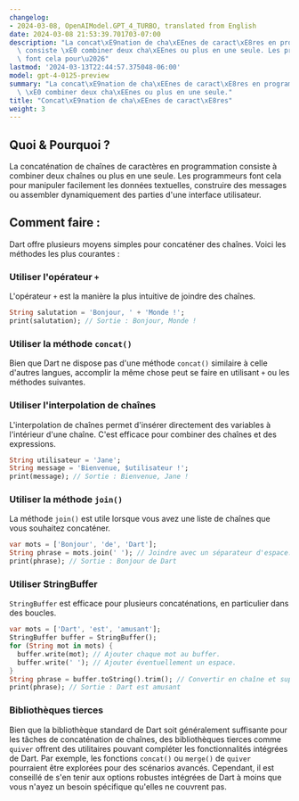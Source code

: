 ```yaml
---
changelog:
- 2024-03-08, OpenAIModel.GPT_4_TURBO, translated from English
date: 2024-03-08 21:53:39.701703-07:00
description: "La concat\xE9nation de cha\xEEnes de caract\xE8res en programmation\
  \ consiste \xE0 combiner deux cha\xEEnes ou plus en une seule. Les programmeurs\
  \ font cela pour\u2026"
lastmod: '2024-03-13T22:44:57.375048-06:00'
model: gpt-4-0125-preview
summary: "La concat\xE9nation de cha\xEEnes de caract\xE8res en programmation consiste\
  \ \xE0 combiner deux cha\xEEnes ou plus en une seule."
title: "Concat\xE9nation de cha\xEEnes de caract\xE8res"
weight: 3
---
```


## Quoi & Pourquoi ?
La concaténation de chaînes de caractères en programmation consiste à combiner deux chaînes ou plus en une seule. Les programmeurs font cela pour manipuler facilement les données textuelles, construire des messages ou assembler dynamiquement des parties d'une interface utilisateur.

## Comment faire :
Dart offre plusieurs moyens simples pour concaténer des chaînes. Voici les méthodes les plus courantes :

### Utiliser l'opérateur `+`
L'opérateur `+` est la manière la plus intuitive de joindre des chaînes.
```dart
String salutation = 'Bonjour, ' + 'Monde !';
print(salutation); // Sortie : Bonjour, Monde !
```

### Utiliser la méthode `concat()`
Bien que Dart ne dispose pas d'une méthode `concat()` similaire à celle d'autres langues, accomplir la même chose peut se faire en utilisant `+` ou les méthodes suivantes.

### Utiliser l'interpolation de chaînes
L'interpolation de chaînes permet d'insérer directement des variables à l'intérieur d'une chaîne. C'est efficace pour combiner des chaînes et des expressions.
```dart
String utilisateur = 'Jane';
String message = 'Bienvenue, $utilisateur !';
print(message); // Sortie : Bienvenue, Jane !
```

### Utiliser la méthode `join()`
La méthode `join()` est utile lorsque vous avez une liste de chaînes que vous souhaitez concaténer.
```dart
var mots = ['Bonjour', 'de', 'Dart'];
String phrase = mots.join(' '); // Joindre avec un séparateur d'espace.
print(phrase); // Sortie : Bonjour de Dart
```

### Utiliser StringBuffer
`StringBuffer` est efficace pour plusieurs concaténations, en particulier dans des boucles.
```dart
var mots = ['Dart', 'est', 'amusant'];
StringBuffer buffer = StringBuffer();
for (String mot in mots) {
  buffer.write(mot); // Ajouter chaque mot au buffer.
  buffer.write(' '); // Ajouter éventuellement un espace.
}
String phrase = buffer.toString().trim(); // Convertir en chaîne et supprimer l'espace final.
print(phrase); // Sortie : Dart est amusant
```

### Bibliothèques tierces
Bien que la bibliothèque standard de Dart soit généralement suffisante pour les tâches de concaténation de chaînes, des bibliothèques tierces comme `quiver` offrent des utilitaires pouvant compléter les fonctionnalités intégrées de Dart. Par exemple, les fonctions `concat()` ou `merge()` de `quiver` pourraient être explorées pour des scénarios avancés. Cependant, il est conseillé de s'en tenir aux options robustes intégrées de Dart à moins que vous n'ayez un besoin spécifique qu'elles ne couvrent pas.
